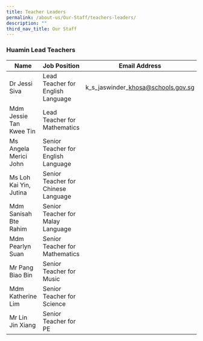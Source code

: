```yaml
---
title: Teacher Leaders
permalink: /about-us/Our-Staff/teachers-leaders/
description: ""
third_nav_title: Our Staff
---
```

### **Huamin Lead Teachers**


| Name | Job Position | Email Address |
| -------- | -------- | -------- |
| Dr Jessi Siva | Lead Teacher for English Language | k\_s\_jaswinder\_khosa@schools.gov.sg |
|Mdm Jessie Tan Kwee Tin | Lead Teacher for Mathematics |  |
|Ms Angela Merici John|Senior Teacher for English Language
|Ms Loh Kai Yin, Jutina|Senior Teacher for Chinese Language
|Mdm Sanisah Bte Rahim|Senior Teacher for Malay Language|
|Mdm Pearlyn Suan|Senior Teacher for Mathematics|
|Mr Pang Biao Bin|Senior Teacher for Music|
|Mdm Katherine Lim|Senior Teacher for Science|
|Mr Lin Jin Xiang|Senior Teacher for PE|